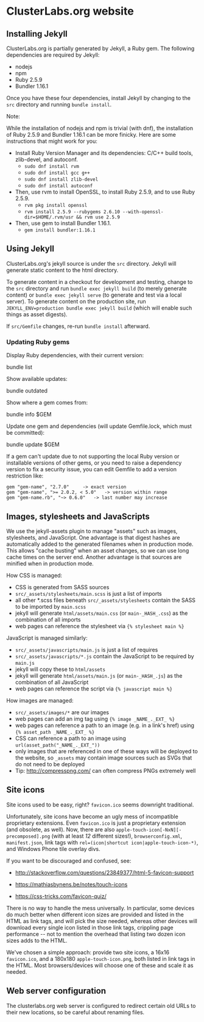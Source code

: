 # ClusterLabs.org website

## Installing Jekyll

ClusterLabs.org is partially generated by Jekyll, a Ruby gem. The following dependencies are required by Jekyll:
* nodejs
* npm
* Ruby 2.5.9
* Bundler 1.16.1

Once you have these four dependencies, install Jekyll by changing to the `src` directory and running `bundle install`.

Note:

While the installation of nodejs and npm is trivial (with dnf), the installation of Ruby 2.5.9 and Bundler 1.16.1 can be more finicky. Here are some instructions that might work for you:

* Install Ruby Version Manager and its dependencies: C/C++ build tools, zlib-devel, and autoconf.
  * `sudo dnf install rvm`
  * `sudo dnf install gcc g++`
  * `sudo dnf install zlib-devel`
  * `sudo dnf install autoconf`
* Then, use rvm to install OpenSSL, to install Ruby 2.5.9, and to use Ruby 2.5.9.
  * `rvm pkg install openssl`
  * `rvm install 2.5.9 --rubygems 2.6.10 --with-openssl-dir=$HOME/.rvm/usr && rvm use 2.5.9`
* Then, use gem to install Bundler 1.16.1.
  * `gem install bundler:1.16.1`

## Using Jekyll

ClusterLabs.org's jekyll source is under the `src` directory. Jekyll will
generate static content to the html directory.
    
To generate content in a checkout for development and testing, change to the
`src` directory and run `bundle exec jekyll build` (to merely generate content)
or `bundle exec jekyll serve` (to generate and test via a local server).
To generate content on the production site, run
`JEKYLL_ENV=production bundle exec jekyll build` (which will enable such things
as asset digests).
    
If `src/Gemfile` changes, re-run `bundle install` afterward.

### Updating Ruby gems

Display Ruby dependencies, with their current version:

   bundle list

Show available updates:

   bundle outdated

Show where a gem comes from:

   bundle info $GEM

Update one gem and dependencies (will update Gemfile.lock, which must be committed):

   bundle update $GEM

If a gem can't update due to not supporting the local Ruby version or
installable versions of other gems, or you need to raise a dependency version
to fix a security issue, you can edit Gemfile to add a version restriction
like:

    gem "gem-name", "2.7.0"		-> exact version
    gem "gem-name", ">= 2.0.2, < 5.0"	-> version within range
    gem "gem-name.rb", "~> 0.6.0"	-> last number may increase

## Images, stylesheets and JavaScripts

We use the jekyll-assets plugin to manage "assets" such as images, stylesheets,
and JavaScript. One advantage is that digest hashes are automatically added to
the generated filenames when in production mode. This allows "cache busting"
when an asset changes, so we can use long cache times on the server end.
Another advantage is that sources are minified when in production mode.

How CSS is managed:
* CSS is generated from SASS sources
* `src/_assets/stylesheets/main.scss` is just a list of imports
* all other *.scss files beneath `src/_assets/stylesheets` contain the SASS to
  be imported by `main.scss`
* jekyll will generate `html/assets/main.css` (or `main-_HASH_.css`) as the
  combination of all imports
* web pages can reference the stylesheet via `{% stylesheet main %}`

JavaScript is managed similarly:
* `src/_assets/javascripts/main.js` is just a list of requires
* `src/_assets/javascripts/*.js` contain the JavaScript to be required by
  `main.js`
* jekyll will copy these to `html/assets`
* jekyll will generate `html/assets/main.js` (or `main-_HASH_.js`) as the
  combination of all JavaScript
* web pages can reference the script via `{% javascript main %}`

How images are managed:
* `src/_assets/images/*` are our images
* web pages can add an img tag using `{% image _NAME_._EXT_ %}`
* web pages can reference a path to an image (e.g. in a link's href)
  using `{% asset_path _NAME_._EXT_ %}`
* CSS can reference a path to an image using
  `url(asset_path("_NAME_._EXT_"))`
* only images that are referenced in one of these ways will be deployed
  to the website, so `_assets` may contain image sources such as SVGs
  that do not need to be deployed
* Tip: http://compresspng.com/ can often compress PNGs extremely well

## Site icons

Site icons used to be easy, right? `favicon.ico` seems downright traditional.

Unfortunately, site icons have become an ugly mess of incompatible proprietary
extensions. Even `favicon.ico` is just a proprietary extension (and obsolete, as
well). Now, there are also `apple-touch-icon[-NxN][-precomposed].png` (with at
least _12_ different sizes!), `browserconfig.xml`, `manifest.json`,
link tags with `rel=(icon|shortcut icon|apple-touch-icon-*)`, and Windows Phone
tile overlay divs.

If you want to be discouraged and confused, see:

* http://stackoverflow.com/questions/23849377/html-5-favicon-support

* https://mathiasbynens.be/notes/touch-icons

* https://css-tricks.com/favicon-quiz/

There is no way to handle the mess universally. In particular, some devices do
much better when different icon sizes are provided and listed in the HTML as
link tags, and will pick the size needed, whereas other devices will download
every single icon listed in those link tags, crippling page performance -- not
to mention the overhead that listing two dozen icon sizes adds to the HTML.

We've chosen a simple approach: provide two site icons, a 16x16 `favicon.ico`,
and a 180x180 `apple-touch-icon.png`, both listed in link tags in the HTML.
Most browsers/devices will choose one of these and scale it as needed.

## Web server configuration

The clusterlabs.org web server is configured to redirect certain old URLs to
their new locations, so be careful about renaming files.
